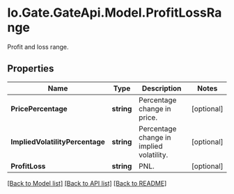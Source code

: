 
# Io.Gate.GateApi.Model.ProfitLossRange

Profit and loss range.

## Properties

Name | Type | Description | Notes
------------ | ------------- | ------------- | -------------
**PricePercentage** | **string** | Percentage change in price. | [optional] 
**ImpliedVolatilityPercentage** | **string** | Percentage change in implied volatility. | [optional] 
**ProfitLoss** | **string** | PNL. | [optional] 

[[Back to Model list]](../README.md#documentation-for-models)
[[Back to API list]](../README.md#documentation-for-api-endpoints)
[[Back to README]](../README.md)
